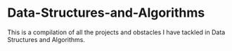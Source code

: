# Data-Structures-and-Algorithms
This is a compilation of all the projects and obstacles I have tackled in Data Structures and Algorithms.
